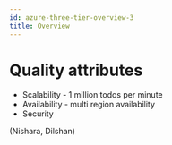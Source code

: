 ```yaml
---
id: azure-three-tier-overview-3
title: Overview
---
```


# Quality attributes

- Scalability - 1 million todos per minute
- Availability - multi region availability
- Security

(Nishara, Dilshan)